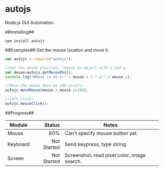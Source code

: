 autojs
========

Node.js GUI Automation.

##Installing##
```
npm install autojs
```

##Examples##
Get the mouse location and move it. 

```JavaScript
var autojs = require("autojs");

//Get the mouse position, retuns an object with x and y. 
var mouse=autojs.getMousePos();
console.log("Mouse is at x:" + mouse.x + " y:" + mouse.y);

//Move the mouse down by 100 pixels.
autojs.moveMouse(mouse.x,mouse.y+100);

//Left click!
autojs.mouseClick();
```
##Progress##

| Module        | Status        | Notes   |
| ------------- |-------------: | ------- |
| Mouse         | 80%           | Can't specify mouse button yet.       |
| Keyboard      | Not Started   | Send keypress, type string.        |
| Screen        | Not Started   | Screenshot, read pixel color, image search.        |
